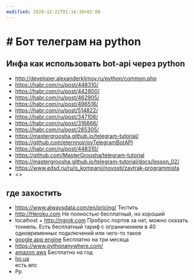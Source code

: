 ```yaml
---
modified: 2020-12-21T01:16:30+02:00
---
```


# # Бот телеграм на python

## Инфа как использовать bot-api через python
* <http://developer.alexanderklimov.ru/python/common.php>
* <https://habr.com/ru/post/448310/>
* <https://habr.com/ru/post/442800/>
* <https://habr.com/ru/post/462905/>
* <https://habr.com/ru/post/496516/>
* <https://habr.com/ru/post/514822/>
* <https://habr.com/ru/post/347106/>
* <https://habr.com/ru/post/316666/>
* <https://habr.com/ru/post/265305/>
* <https://mastergroosha.github.io/telegram-tutorial/>
* <https://github.com/eternnoir/pyTelegramBotAPI>
* <https://habr.com/ru/post/448310/>
* <https://github.com/MasterGroosha/telegram-tutorial>
* <https://mastergroosha.github.io/telegram-tutorial/docs/lesson_02/>
* <https://www.edsd.ru/ru/o_kompanii/novosti/zavtrak-programmista>
* <>

## где захостить

* <https://www.alwaysdata.com/en/pricing/>
Тестить
*  <http://Heroku.com>
Не полностью бесплатный, но хороший
* localhost + <http://ngrok.com>
Проброс портов за нат, можно сказать тоннель. Есть бесплатный тариф с ограничением в 40 одновременных подключений или чего-то такое
* [google app engine](https://cloud.google.com/appengine/docs/python/)
Бесплатно на три месяца
* <https://www.pythonanywhere.com/>
* [amazon aws](https://aws.amazon.com/ru/free/?all-free-tier.sort-by=item.additionalFields.SortRank&all-free-tier.sort-order=asc&awsm.page-all-free-tier=2)
Бесплатно на год  
* [ho.ua](http://go.ua)  
   есть впс
* Рр